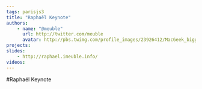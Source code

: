 ```yaml
---
tags: parisjs3
title: "Raphaël Keynote"
authors:
    - name: "@meuble"
      url: http://twitter.com/meuble
      avatar: http://pbs.twimg.com/profile_images/23926412/MacGeek_bigger.png
projects:
slides:
    - http://raphael.imeuble.info/
videos:
---
```

#Raphaël Keynote
